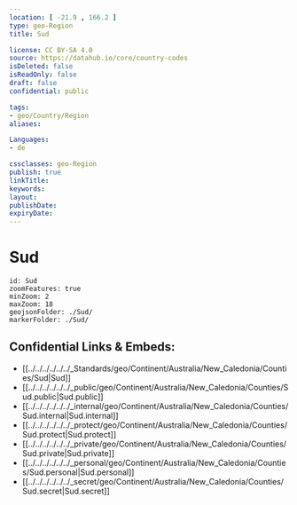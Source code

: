 ```yaml
---
location: [ -21.9 , 166.2 ] 
type: geo-Region
title: Sud

license: CC BY-SA 4.0
source: https://datahub.io/core/country-codes
isDeleted: false
isReadOnly: false
draft: false
confidential: public

tags:
- geo/Country/Region
aliases:

Languages:
- de

cssclasses: geo-Region
publish: true
linkTitle: 
keywords: 
layout: 
publishDate: 
expiryDate: 
---
```


# Sud

```leaflet
id: Sud
zoomFeatures: true 
minZoom: 2 
maxZoom: 18
geojsonFolder: ./Sud/
markerFolder: ./Sud/
```


## Confidential Links & Embeds: 
- [[../../../../../../_Standards/geo/Continent/Australia/New_Caledonia/Counties/Sud|Sud]] 
- [[../../../../../../_public/geo/Continent/Australia/New_Caledonia/Counties/Sud.public|Sud.public]] 
- [[../../../../../../_internal/geo/Continent/Australia/New_Caledonia/Counties/Sud.internal|Sud.internal]] 
- [[../../../../../../_protect/geo/Continent/Australia/New_Caledonia/Counties/Sud.protect|Sud.protect]] 
- [[../../../../../../_private/geo/Continent/Australia/New_Caledonia/Counties/Sud.private|Sud.private]] 
- [[../../../../../../_personal/geo/Continent/Australia/New_Caledonia/Counties/Sud.personal|Sud.personal]] 
- [[../../../../../../_secret/geo/Continent/Australia/New_Caledonia/Counties/Sud.secret|Sud.secret]] 

